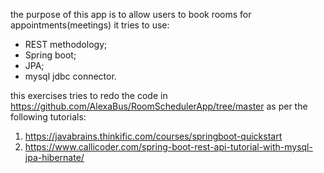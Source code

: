 the purpose of this app is to allow users to book rooms for appointments(meetings)
it tries to use:
- REST methodology;
- Spring boot;
- JPA;
- mysql jdbc connector.

this exercises tries to redo the code in https://github.com/AlexaBus/RoomSchedulerApp/tree/master
as per the following tutorials:
1. https://javabrains.thinkific.com/courses/springboot-quickstart
2. https://www.callicoder.com/spring-boot-rest-api-tutorial-with-mysql-jpa-hibernate/